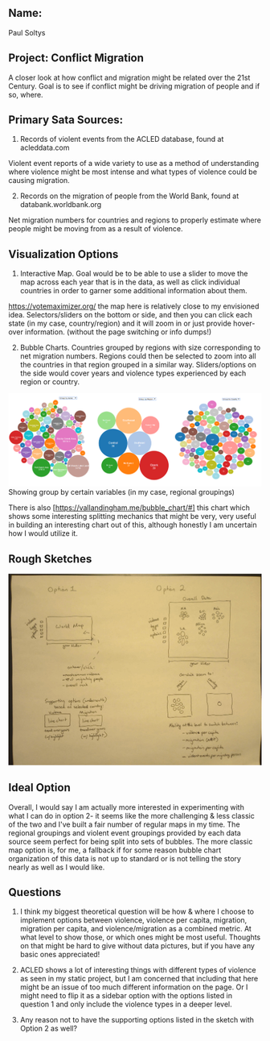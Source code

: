 ## Name: 

Paul Soltys

## Project: Conflict Migration

A closer look at how conflict and migration might be related over the 21st Century. Goal is to see if conflict might be driving migration of people and if so, where.

## Primary Sata Sources:

1. Records of violent events from the ACLED database, found at acleddata.com

Violent event reports of a wide variety to use as a method of understanding where violence might be most intense and what types of violence could be causing migration.

2. Records on the migration of people from the World Bank, found at databank.worldbank.org

Net migration numbers for countries and regions to properly estimate where people might be moving from as a result of violence.

## Visualization Options

1. Interactive Map. Goal would be to be able to use a slider to move the map across each year that is in the data, as well as click individual countries in order to garner some additional information about them.

https://votemaximizer.org/ the map here is relatively close to my envisioned idea. Selectors/sliders on the bottom or side, and then you can click each state (in my case, country/region) and it will zoom in or just provide hover-over information. (without the page switching or info dumps!)

2. Bubble Charts. Countries grouped by regions with size corresponding to net migration numbers. Regions could then be selected to zoom into all the countries in that region grouped in a similar way. Sliders/options on the side would cover years and violence types experienced by each region or country. 

![bubble](bubble.png) Showing group by certain variables (in my case, regional groupings)

There is also [https://vallandingham.me/bubble_chart/#] this chart which shows some interesting splitting mechanics that might be very, very useful in building an interesting chart out of this, although honestly I am uncertain how I would utilize it.

## Rough Sketches

![alt text](sketches.jpg)

## Ideal Option

Overall, I would say I am actually more interested in experimenting with what I can do in option 2- it seems like the more challenging & less classic of the two and I've built a fair number of regular maps in my time. The regional groupings and violent event groupings provided by each data source seem perfect for being split into sets of bubbles. The more classic map option is, for me, a fallback if for some reason bubble chart organization of this data is not up to standard or is not telling the story nearly as well as I would like. 

## Questions

1. I think my biggest theoretical question will be how & where I choose to implement options between violence, violence per capita, migration, migration per capita, and violence/migration as a combined metric. At what level to show those, or which ones might be most useful. Thoughts on that might be hard to give without data pictures, but if you have any basic ones appreciated!

2. ACLED shows a lot of interesting things with different types of violence as seen in my static project, but I am concerned that including that here might be an issue of too much different information on the page. Or I might need to flip it as a sidebar option with the options listed in question 1 and only include the violence types in a deeper level.

3. Any reason not to have the supporting options listed in the sketch with Option 2 as well?